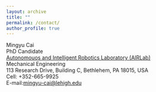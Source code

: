 ```yaml
---
layout: archive
title: ""
permalink: /contact/
author_profile: true
---
```



<td align="left"><p>Mingyu Cai <br />
PhD Candidate<br />
<a href="https://wordpress.lehigh.edu/robotics/home/">Autonomouos and Intelligent Robotics Laboratory (AIRLab)</a><br />
Mechanical Engineering <br />
113 Research Drive, Building C, Bethlehem, PA 18015, USA <br />
Cell: +352-665-9925<br />
E-mail:<a href="mailto:mingyu-cai@lehigh.edu">mingyu-cai@lehigh.edu</a><br /></p>
</td></tr>

